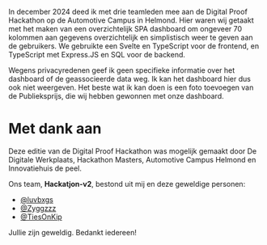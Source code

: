 In december 2024 deed ik met drie teamleden mee aan de Digital Proof Hackathon op de Automotive Campus in Helmond. Hier waren wij getaakt met het maken van een overzichtelijk SPA dashboard om ongeveer 70 kolommen aan gegevens overzichtelijk en simplistisch weer te geven aan de gebruikers. We gebruikte een Svelte en TypeScript voor de frontend, en TypeScript met Express.JS en SQL voor de backend.

Wegens privacyredenen geef ik geen specifieke informatie over het dashboard of de geassocieerde data weg. Ik kan het dashboard hier dus ook niet weergeven. Het beste wat ik kan doen is een foto toevoegen van de Publieksprijs, die wij hebben gewonnen met onze dashboard.

# Met dank aan

Deze editie van de Digital Proof Hackathon was mogelijk gemaakt door De Digitale Werkplaats, Hackathon Masters, Automotive Campus Helmond en Innovatiehuis de peel.

Ons team, **Hackatjon-v2**, bestond uit mij en deze geweldige personen:

- [@luvbxgs](https://github.com/luvbxgs)
- [@Zyggzzz](https://github.com/Zyggzzz)
- [@TiesOnKip](https://github.com/TiesOnKip)

Jullie zijn geweldig. Bedankt iedereen!
